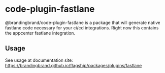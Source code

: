 # code-plugin-fastlane

@brandingbrand/code-plugin-fastlane is a package that will generate native fastlane code necessary for your ci/cd integrations. Right now this contains the appcenter fastlane integration.

## Usage

See usage at documentation site: https://brandingbrand.github.io/flagship/packages/plugins/fastlane

